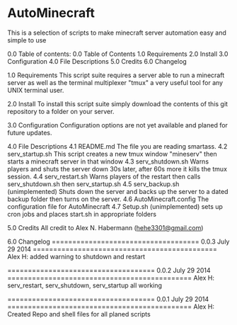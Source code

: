 AutoMinecraft
=============

This is a selection of scripts to make minecraft server automation easy and simple to use

0.0 Table of contents:
	0.0 Table of Contents
	1.0 Requirements
	2.0 Install
	3.0 Configuration
	4.0 File Descriptions
	5.0 Credits
	6.0 Changelog
	
1.0 Requirements
	This script suite requires a server able to run a minecraft server as well as the
	terminal multiplexer "tmux" a very useful tool for any UNIX terminal user.

2.0 Install
	To install this script suite simply download the contents of this git repository to a folder on your server.

3.0 Configuration
	Configuration options are not yet available and planed for future updates.

4.0 File Descriptions
	4.1 README.md
		The file you are reading smartass.
	4.2 serv_startup.sh
		This script creates a new tmux window "mineserv" then starts a minecraft server in that window
	4.3 serv_shutdown.sh
		Warns players and shuts the server down 30s later, after 60s more it kills the tmux session.
	4.4 serv_restart.sh
		Warns players of the restart then calls serv_shutdown.sh then serv_startup.sh
	4.5 serv_backup.sh (unimplemented)
		Shuts down the server and backs up the server to a dated backup folder then turns on the server.
	4.6 AutoMinecraft.config
		The configuration file for AutoMinecraft
	4.7 Setup.sh (unimplemented)
		sets up cron jobs and places start.sh in appropriate folders 
		
5.0 Credits
	All credit to Alex N. Habermann (hehe3301@gmail.com)

6.0 Changelog
==================================== 0.0.3 July 29 2014 =============================================
Alex H: added warning to shutdown and restart

==================================== 0.0.2 July 29 2014 =============================================
Alex H: serv_restart, serv_shutdown, serv_startup all working

==================================== 0.0.1 July 29 2014 =============================================
Alex H: Created Repo and shell files for all planed scripts
	